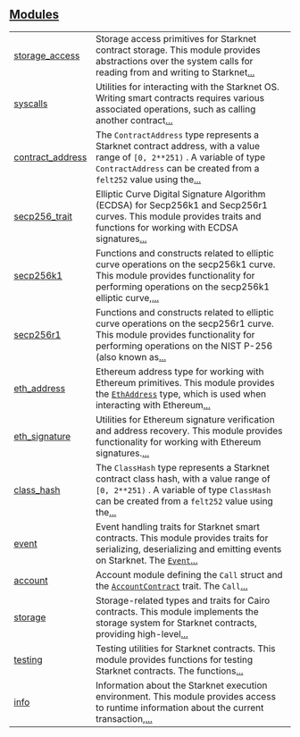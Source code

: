 
[Modules](./core-starknet-modules.md)
 ---
| | |
|:---|:---|
| [storage_access](./core-starknet-storage_access.md) | Storage access primitives for Starknet contract storage. This module provides abstractions over the system calls for reading from and writing to Starknet[...](./core-starknet-storage_access.md) |
| [syscalls](./core-starknet-syscalls.md) | Utilities for interacting with the Starknet OS. Writing smart contracts requires various associated operations, such as calling another contract[...](./core-starknet-syscalls.md) |
| [contract_address](./core-starknet-contract_address.md) | The `ContractAddress`  type represents a Starknet contract address, with a value range of `[0, 2**251)` . A variable of type `ContractAddress`  can be created from a `felt252`  value using the[...](./core-starknet-contract_address.md) |
| [secp256_trait](./core-starknet-secp256_trait.md) | Elliptic Curve Digital Signature Algorithm (ECDSA) for Secp256k1 and Secp256r1 curves. This module provides traits and functions for working with ECDSA signatures[...](./core-starknet-secp256_trait.md) |
| [secp256k1](./core-starknet-secp256k1.md) | Functions and constructs related to elliptic curve operations on the secp256k1 curve. This module provides functionality for performing operations on the secp256k1 elliptic curve,[...](./core-starknet-secp256k1.md) |
| [secp256r1](./core-starknet-secp256r1.md) | Functions and constructs related to elliptic curve operations on the secp256r1 curve. This module provides functionality for performing operations on the NIST P-256 (also known as[...](./core-starknet-secp256r1.md) |
| [eth_address](./core-starknet-eth_address.md) | Ethereum address type for working with Ethereum primitives. This module provides the [`EthAddress`](./core-starknet-eth_address-EthAddress.md)  type, which is used when interacting with Ethereum[...](./core-starknet-eth_address.md) |
| [eth_signature](./core-starknet-eth_signature.md) | Utilities for Ethereum signature verification and address recovery. This module provides functionality for working with Ethereum signatures.[...](./core-starknet-eth_signature.md) |
| [class_hash](./core-starknet-class_hash.md) | The `ClassHash`  type represents a Starknet contract class hash, with a value range of `[0, 2**251)` . A variable of type `ClassHash`  can be created from a `felt252`  value using the[...](./core-starknet-class_hash.md) |
| [event](./core-starknet-event.md) | Event handling traits for Starknet smart contracts. This module provides traits for serializing, deserializing and emitting events on Starknet. The [`Event`](./core-starknet-event-Event.md)[...](./core-starknet-event.md) |
| [account](./core-starknet-account.md) | Account module defining the `Call`  struct and the [`AccountContract`](./core-starknet-account-AccountContract.md)  trait. The `Call`[...](./core-starknet-account.md) |
| [storage](./core-starknet-storage.md) | Storage-related types and traits for Cairo contracts. This module implements the storage system for Starknet contracts, providing high-level[...](./core-starknet-storage.md) |
| [testing](./core-starknet-testing.md) | Testing utilities for Starknet contracts. This module provides functions for testing Starknet contracts. The functions[...](./core-starknet-testing.md) |
| [info](./core-starknet-info.md) | Information about the Starknet execution environment. This module provides access to runtime information about the current transaction,[...](./core-starknet-info.md) |
